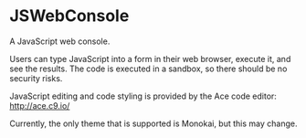 JSWebConsole
============

A JavaScript web console.

Users can type JavaScript into a form in their web browser, execute it, and see
the results. The code is executed in a sandbox, so there should be no security
risks.

JavaScript editing and code styling is provided by the Ace code editor:
http://ace.c9.io/

Currently, the only theme that is supported is Monokai, but this may change.
